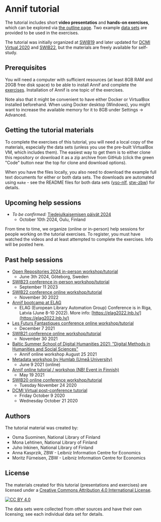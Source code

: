 # Annif tutorial

The tutorial includes short **video presentatios** and **hands-on exercises**, which 
can be explored via [the outline page](exercises/README.md). 
Two example [data sets](data-sets) are provided to be used in the exercises.

The tutorial was initially organized at
[SWIB19](http://swib.org/swib19/programme.html) 
and later updated for 
[DCMI Virtual 2020](http://dublincore.org/conferences/2020/)
and [SWIB22](https://swib.org/swib22/programme.html),
but the materials are freely available for self-study.

## Prerequisites

You will need a computer with sufficient resources (at least 8GB RAM and 20GB free disk space) to be
able to install Annif and complete the [exercises](exercises). Installation of Annif is one topic of the exercises.

Note also that it might be convenient to have either Docker or VirtualBox
installed beforehand.  When using Docker desktop (Windows), you
might want to increase the available memory for it to 8GB under Settings ->
Advanced.

## Getting the tutorial materials

To complete the exercises of this tutorial, you will need a local copy of the materials,
especially the data sets (unless you use the pre-built VirtualBox VM, which
includes them).  The easiest way to get them is to either clone this
repository or download it as a zip archive from GitHub (click the green "Code" button near the top for clone and download options).

When you have the files locally, you also need to download the example
full text documents for either or both data sets. The downloads are automated using
`make` - see the README files for both data sets
([yso-nlf](data-sets/yso-nlf), [stw-zbw](data-sets/stw-zbw)) for details.

## Upcoming help sessions
* _To be confirmed:_ [Tiedejulkaisemisen päivät 2024](https://www.tiedejulki.fi/ohjelma)
  * October 10th 2024, Oulu, Finland
  
From time to time, we organize (online or in-person) help sessions for people working on the tutorial exercises. To register, you must have watched the videos and at least attempted to complete the exercises. Info will be posted here.


## Past help sessions
* [Open Repositories 2024 in-person workshop/tutorial](https://or2024.openrepositories.org/program-registration/workshops-and-tutorials/w07/)
  * June 3th 2024, Göteborg, Sweden
 * [SWIB23 conference in-person workshop/tutorial](https://swib.org/swib23/programme.html)
   * September 11 2023
* [SWIB22 conference online workshop/tutorial](https://swib.org/swib22/)
  * November 30 2022
* [Annif bootcamp at ELAG](https://elag2022.lnb.lv/programme/bootcamps/#Osma_Suominen)
  * ELAG (European Library Automation Group) Conference is in Riga, Latvia (June 8-10 2022). More info: [https://elag2022.lnb.lv/](https://elag2022.lnb.lv/)
* [Les Futurs Fantastiques conference online workshop/tutorial](https://bnf-fr.zoom.us/meeting/register/tJ0vd-qsqTgvGdIOkl2aw4aJl3bOZ--x6zUm)
  * December 7 2021
* [SWIB21 conference online workshop/tutorial](https://swib.org/swib21/programme.html#abs104)
  * November 30 2021 
* [Baltic Summer School of Digital Humanities 2021: "Digital Methods in Humanities and Social Sciences"](https://www.nlib.ee/et/digital-humanities-tallinn-2021)
  * Annif online workshop August 25 2021     
* [Metadata workshop by Humlab (Umeå University)](https://www.umu.se/en/events/metadata-workshop_10407034/)
  * June 9 2021 (online)
* [Annif online tutorial / workshop (NB! Event in Finnish)](https://www.kiwi.fi/x/FwW5D)
  * May 19 2021 
* [SWIB20 online conference workshop/tutorial](https://swib.org/swib20/programme.html#abs05)
  * Tuesday November 24 2020 
* [DCMI Virtual post-conference tutorial](https://www.dublincore.org/news/2020/09-11-tutorial-on-automated-subject-indexing-with-annif/)
  * Friday October 9 2020 
  * Wednesday October 21 2020



## Authors

The tutorial material was created by:

* Osma Suominen, National Library of Finland
* Mona Lehtinen, National Library of Finland
* Juho Inkinen, National Library of Finland
* Anna Kasprzik, ZBW - Leibniz Information Centre for Economics
* Moritz Fürneisen, ZBW - Leibniz Information Centre for Economics

## License

The materials created for this tutorial (presentations and exercises) are
licensed under a [Creative Commons Attribution 4.0 International License][cc-by].

[![CC BY 4.0][cc-by-image]][cc-by]

The data sets were collected from other sources and have their own
licensing; see each individual data set for details.

[cc-by]: http://creativecommons.org/licenses/by/4.0/
[cc-by-image]: https://i.creativecommons.org/l/by/4.0/88x31.png
